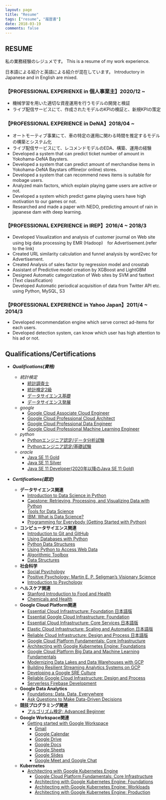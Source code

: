 ```yaml
---
layout: page
title: "Resume"
tags: ["resume", "履歴書"]
date: 2018-03-19
comments: false
---
```


## RESUME
私の業務経験のレジュメです。
This is a resume of my work experience. 

日本語による紹介と英語による紹介が混在しています。
Introductory in Japanese and in English are mixed.


### 【PROFESSIONAL EXPERIENXE in 個人事業主】2020/12 ~
 - 機械学習を用いた適切な資産運用を行うモデルの開発と検証
 - ライブ配信サービスにて、作成されたモデルのKPIの検証と、新規KPIの策定

### 【PROFESSIONAL EXPERIENCE in DeNA】2018/04 ~
 - オートモーティブ事業にて、車の特定の運用に関わる時間を推定するモデルの構築とシステム化
 - ライブ配信サービスにて、レコメンドモデルのEDA、構築、運用の経験
 - Developed a system that can predict ticket number of amount in Yokohama-DeNA Baysters.
 - Developed a system that can predict amount of merchandise items in Yokohama-DeNA Baystars offline(or online) stores.
 - Developed a system that can recommend news items is suitable for mobage users.
 - Analyzed main factors, which explain playing game users are active or not. 
 - Developed a system which predict game playing users have high motivation to our games or not.
 - Researched and made a paper with NEDO, predicting amount of rain in japanese dam with deep learning.
 
 
### 【PROFESSIONAL EXPERIENCE in IREP】2016/4 ~ 2018/3
 - Developed Visualization and analysis of customer journal on Web site using big data processing by EMR (Hadoop)　for Advertisement.(refer to the link)
 - Created URL similarity calculation and funnel analysis by word2vec for Advertisement.
 - Created Analysis of sales factor by regression model and crosstab
 - Assistant of Predictive model creation by XGBoost and LightGBM
 - Designed Automatic categorization of Web sites by SVM and fasttext (Text classification)
 - Developed Automatic periodical acquisition of data from Twitter API etc. using Python, MySQL, S3


### 【PROFESSIONAL EXPERIENCE in Yahoo Japan】2011/4 ~ 2014/3
 - Developed recommendation engine which serve correct ad-items for each users.
 - Developed detection system, can know which user has high attention to his ad or not.


## Qualifications/Certifications
 - ***Qualifications(資格)***
   - *統計検定*
	 - [統計調査士](https://user-images.githubusercontent.com/4949982/103746695-d5ce5700-5044-11eb-95ae-a715b790a189.png)
	 - [統計検定2級](https://user-images.githubusercontent.com/4949982/102600946-d4ef8700-4162-11eb-8607-c3f31d475afc.png)
	 - [データサイエンス基礎](https://user-images.githubusercontent.com/4949982/132152238-77caa0c4-22a8-41de-8de0-b39d146436d0.png)
	 - [データサイエンス発展](https://user-images.githubusercontent.com/4949982/137653208-a58f2e45-17cd-47dc-92db-5fa72eeffa61.png)
   - *google*
	 - [Google Cloud Associate Cloud Engineer](https://user-images.githubusercontent.com/4949982/111018235-0a6ede00-83fb-11eb-9081-a8bb654f5e21.png)
	 - [Google Cloud Professional Cloud Architect](https://user-images.githubusercontent.com/4949982/113481264-7bbe2000-94d3-11eb-8d9d-5d2c9d403f2f.png)
	 - [Google Cloud Professional Data Engineer](https://user-images.githubusercontent.com/4949982/111860752-0c9de300-898d-11eb-8bca-aa3f1713a1ab.png)
	 - [Google Cloud Professional Machine Learning Engineer](https://user-images.githubusercontent.com/4949982/113427171-8ca55d80-940f-11eb-8ecb-8c6048bffee5.png)
   - *python*
	 - [Pythonエンジニア認定/データ分析試験](https://user-images.githubusercontent.com/4949982/102969927-edccb380-4539-11eb-80c4-ae1f92a84267.png)
	 - [Pythonエンジニア認定/基礎試験](https://user-images.githubusercontent.com/4949982/102303112-d1f76980-3f9d-11eb-923b-cb90165f8ef7.png) 
   - *oracle*
	 - [Java SE 11 Gold](https://user-images.githubusercontent.com/4949982/115006787-38f14480-9ee4-11eb-89be-6b6153afe926.png)
	 - [Java SE 11 Silver](https://user-images.githubusercontent.com/4949982/115006761-32fb6380-9ee4-11eb-958e-76be3f7bd040.png)
	 - [Java SE 11 Developer(2020年以降のJava SE 11 Gold)](https://user-images.githubusercontent.com/4949982/115006773-368eea80-9ee4-11eb-8268-d08e12ac9278.png)

 - ***Certifications(認定)***
   - **データサイエンス関連**
	 - [Introduction to Data Science in Python](https://www.coursera.org/account/accomplishments/certificate/5L7UVY6P68ZL)
	 - [Capstone: Retrieving, Processing, and Visualizing Data with Python](https://www.coursera.org/account/accomplishments/certificate/YPBT5C8TZMNZ)
	 - [Tools for Data Science](https://www.coursera.org/account/accomplishments/certificate/7Z9QFPPHYTE8)
	 - [IBM: What is Data Science?](https://www.coursera.org/account/accomplishments/certificate/KRRWG539W8QD)
	 - [Programming for Everybody (Getting Started with Python)](https://www.coursera.org/account/accomplishments/certificate/CUNWREBBDWUC)
   - **コンピュータサイエンス関連**
	 - [Introduction to Git and GitHub](https://coursera.org/share/66680577ccfa2699e9399478009f5109)
	 - [Using Databases with Python](https://coursera.org/share/18c22b39a4f4c93e6ba1a291b4d8e692)
	 - [Python Data Structures](https://coursera.org/share/0ff202d0e263ca3a3065410d13e41416)
	 - [Using Python to Access Web Data](https://coursera.org/share/99a7e98f8398efbb97ab28d2467e3214)
	 - [Algorithmic Toolbox](https://coursera.org/share/d28462e41bfd56aa67644a9196403566)
	 - [Data Structures](https://coursera.org/share/84c55390f39e963ec818e776723a28bc)
   - **社会科学**
	 - [Social Psychology](https://coursera.org/share/258278334c9e41e3f572c74400e6a7ad)
	 - [Positive Psychology: Martin E. P. Seligman’s Visionary Science](https://coursera.org/share/c0d51e9485e6d03af8a2f8ea76c56aa4)
	 - [Introduction to Psychology](https://coursera.org/share/7a8806715150fba87f7b3f8b2769cdc8)
   - **ヘルスケア関連**
	 - [Stanford Introduction to Food and Health](https://coursera.org/share/cfa4cb7dd4ec085f58dae746e4b9c855)
	 - [Chemicals and Health](https://coursera.org/share/222c6409ef5b8c511de204535417b26e)
   - **Google Cloud Platform関連**
	 - [Essential Cloud Infrastructure: Foundation 日本語版](https://coursera.org/share/bd9a57831323511d7e657e37f6f4f5de)
	 - [Essential Google Cloud Infrastructure: Foundation](https://coursera.org/share/1c16138ca5dbcc3834ac238919f70b3a)
	 - [Essential Cloud Infrastructure: Core Services 日本語版](https://coursera.org/share/c4c5594b6866c68b80dcf9baa1ae74b1)
	 - [Elastic Cloud Infrastructure: Scaling and Automation 日本語版](https://coursera.org/share/c30d73bf7acaa3cbae0c9a57db7eb075)
	 - [Reliable Cloud Infrastructure: Design and Process 日本語版](https://coursera.org/share/f1ba40b5fe9f0e9782cead8125417844)
	 - [Google Cloud Platform Fundamentals: Core Infrastructure](https://coursera.org/share/eff844a4994641d63812d1acbb2c52c1)
	 - [Architecting with Google Kubernetes Engine: Foundations](https://coursera.org/share/60bf792250f7870764417829ec13af05)
	 - [Google Cloud Platform Big Data and Machine Learning Fundamentals](https://coursera.org/share/0c8c5e6b871101fefc3c9030786f3526)
	 - [Modernizing Data Lakes and Data Warehouses with GCP](https://coursera.org/share/9671560dab2c4ee38e7aca2a1c9c9b4d)
	 - [Building Resilient Streaming Analytics Systems on GCP](https://coursera.org/share/338990e47e472edd925afb13b9980477)
	 - [Developing a Google SRE Culture](https://coursera.org/share/cc33a23681f76a50aaa224fa9beb9b0a) 
	 - [Reliable Google Cloud Infrastructure: Design and Process](https://coursera.org/share/001b5634dbc2ee6382e8c07df0c37505)
	 - [Serverless Firebase Development](https://www.linkedin.com/posts/gimpei-kobayashi-208bba2a_serverless-firebase-development-activity-6788833955950010368-lnko)
   - **Google Data Analytics**
	 - [Foundations: Data, Data, Everywhere](https://coursera.org/share/7b708b3aca16db14ac4177ee2e34d6ee)
	 - [Ask Questions to Make Data-Driven Decisions](https://coursera.org/share/0958beba44fa9a845f51544efdb3cd97)
   - **競技プログラミング関連**
	 - [アルゴリズム検定: Advanced Beginner](https://user-images.githubusercontent.com/4949982/115851756-42d5f300-a462-11eb-84a6-985baa4830be.png)
   - **Google Workspace関連**
	 - [Getting started with Google Workspace](https://coursera.org/share/602a4a6938465a740c20cc015a6b2dca)
	   - [Gmail](https://coursera.org/share/968e8633be8156ef6a77ca8eb2ebdf04)
	   - [Google Calendar](https://coursera.org/share/751dc1fcd51a69a1eb089150cd6c1692)
	   - [Google Drive](https://coursera.org/share/51eb8763d3f098793080429a7dee93a2)
	   - [Google Docs](https://coursera.org/share/4fb728a62201429aec4931b51935a6d9)
	   - [Google Sheets](https://coursera.org/share/96e906279d73e08bce758831ccc0f561)
	   - [Google Slides](https://coursera.org/share/ccab992ebaf962c9b2106a8ea8d3a96d)
	   - [Google Meet and Google Chat](https://coursera.org/share/c2bcd6b322408dfcb5e217db0c74fa37)
   - **Kubernetes**
	 - [Architecting with Google Kubernetes Engine](https://coursera.org/share/99e52a5e457cab641963e6638145b62c)
	   - [Google Cloud Platform Fundamentals: Core Infrastructure](https://coursera.org/share/0d0cc0fe6510a40f7552016546667c9b)
	   - [Architecting with Google Kubernetes Engine: Foundations](https://coursera.org/share/2b4b13b27514415941a2db4f62b21531)
	   - [Architecting with Google Kubernetes Engine: Workloads](https://coursera.org/share/0de2d2465482106d83c49f9e28c5a906)
	   - [Architecting with Google Kubernetes Engine: Production](https://coursera.org/share/53d7c3ba01c2c9ceb2328916c8f57658)
  
